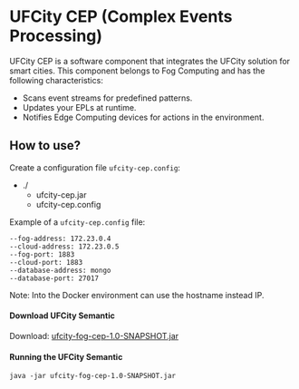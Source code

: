 # UFCity CEP (Complex Events Processing)

UFCity CEP is a software component that integrates the UFCity solution for smart cities. This component belongs to Fog Computing and has the following characteristics:

* Scans event streams for predefined patterns.
* Updates your EPLs at runtime.
* Notifies Edge Computing devices for actions in the environment.

## How to use?
Create a configuration file `ufcity-cep.config`:
- ./
    - ufcity-cep.jar
    - ufcity-cep.config

Example of a `ufcity-cep.config` file:
```
--fog-address: 172.23.0.4
--cloud-address: 172.23.0.5
--fog-port: 1883
--cloud-port: 1883
--database-address: mongo
--database-port: 27017
```

Note: Into the Docker environment can use the hostname instead IP.

#### Download UFCity Semantic
Download: [ufcity-fog-cep-1.0-SNAPSHOT.jar](build%2Flibs%2Fufcity-fog-cep-1.0-SNAPSHOT.jar)

#### Running the UFCity Semantic
`java -jar ufcity-fog-cep-1.0-SNAPSHOT.jar`